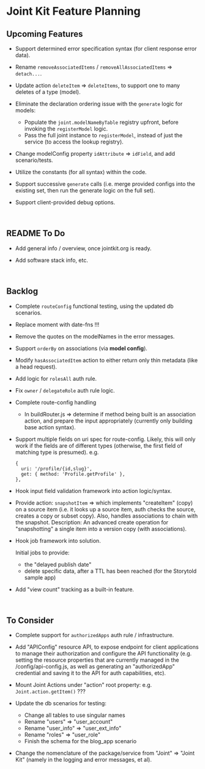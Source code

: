 # Joint Kit Feature Planning


## Upcoming Features

* Support determined error specification syntax (for client response error data).

* Rename `removeAssociatedItems` / `removeAllAssociatedItems` => `detach...`.

* Update action `deleteItem` => `deleteItems`, to support one to many deletes of a type (model).

* Eliminate the declaration ordering issue with the `generate` logic for models:

  - Populate the `joint.modelNameByTable` registry upfront, before invoking the
    `registerModel` logic.
  - Pass the full joint instance to `registerModel`, instead of just the service
    (to access the lookup registry).

* Change modelConfig property `idAttribute` => `idField`, and add scenario/tests.

* Utilize the constants (for all syntax) within the code.

* Support successive `generate` calls (i.e. merge provided configs into the existing set, then run the generate logic on the full set).

* Support client-provided debug options.

<br />

## README To Do

* Add general info / overview, once jointkit.org is ready.

* Add software stack info, etc.

<br />

## Backlog

* Complete `routeConfig` functional testing, using the updated db scenarios.

* Replace moment with date-fns !!!

* Remove the quotes on the modelNames in the error messages.

* Support `orderBy` on associations (via <b>model config</b>).

* Modify `hasAssociatedItem` action to either return only thin metadata (like a head request).

* Add logic for `rolesAll` auth rule.

* Fix `owner` / `delegateRole` auth rule logic.

* Complete route-config handling

  - In buildRouter.js => determine if method being built is an association action,
    and prepare the input appropriately (currently only building base action syntax).

* Support multiple fields on uri spec for route-config.
  Likely, this will only work if the fields are of different types
  (otherwise, the first field of matching type is presumed).
  e.g.
  ```
  {
    uri: '/profile/{id,slug}',
    get: { method: 'Profile.getProfile' },
  },
  ```

* Hook input field validation framework into action logic/syntax.

* Provide action: `snapshotItem` => which implements "createItem" (copy) on a source
  item (i.e. it looks up a source item, auth checks the source, creates a copy
  or subset copy). Also, handles associations to chain with the snapshot.
  Description: An advanced create operation for "snapshotting" a single item into a version copy (with associations).

* Hook job framework into solution.

  Initial jobs to provide:
  - the "delayed publish date"
  - delete specific data, after a TTL has been reached (for the Storytold sample app)

* Add "view count" tracking as a built-in feature.

<br />

## To Consider

* Complete support for `authorizedApps` auth rule / infrastructure.

* Add "APIConfig" resource API, to expose endpoint for client applications to manage
  their authorization and configure the API functionality (e.g. setting the resource properties
  that are currently managed in the /config/api-config.js, as well as generating an
  "authorizedApp" credential and saving it to the API for auth capabilities, etc).

* Mount Joint Actions under "action" root property: e.g. `Joint.action.getItem()` ???

* Update the db scenarios for testing:

  - Change all tables to use singular names
  - Rename "users" => "user_account"
  - Rename "user_info" => "user_ext_info"
  - Rename "roles" => "user_role"
  - Finish the schema for the blog_app scenario

* Change the nomenclature of the package/service from "Joint" => "Joint Kit"
  (namely in the logging and error messages, et al).
